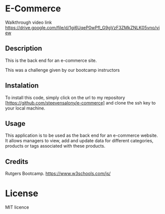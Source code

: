 # E-Commerce

Walkthrough video link
https://drive.google.com/file/d/1gi6UqeP0wPfl_G9gVzF3ZMkZNLK05vno/view

## Description

This is the back end for an e-commerce site.

This was a challenge given by our bootcamp instructors

## Instalation

To install this code, simply click on the url to my repository [https://github.com/steevensalony/e-commerce] and clone the ssh key to your local machine. 

## Usage

This application is to be used as the back end for an e-commerce website. It allows managers to view, add and update data for different categories, products or tags associated with these products.

## Credits

Rutgers Bootcamp.
https://www.w3schools.com/js/

# License

MIT licence
